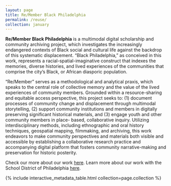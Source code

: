 ```yaml
---
layout: page
title: Re/Member Black Philadelphia
permalink: /reuse/
collection: january
---
```


__Re/Member Black Philadelphia__ is a multimodal digital scholarship and community archiving project, which investigates the increasingly endangered contexts of Black social and cultural life against the backdrop of this systematic displacement. “Black Philadelphia,” as conceived in this work, represents a racial-spatial-imaginative construct that indexes the memories, diverse histories, and lived experiences of the communities that comprise the city’s Black, or African diasporic population.

“Re/Member” serves as a methodological and analytical praxis, which speaks to the central role of collective memory and the value of the lived experiences of community members. Grounded within a resource-sharing and equitable access perspective, this project seeks to: (1) document processes of community change and displacement through multimodal storytelling, (2) support community institutions and members in digitally preserving significant historical materials, and (3) engage youth and other community members in place- based, collaborative inquiry. Utilizing interdisciplinary methods, including ethnographic and oral history techniques, geospatial mapping, filmmaking, and archiving, this work endeavors to make community perspectives and materials both visible and accessible by establishing a collaborative research practice and accompanying digital platform that fosters community narrative-making and preservation for historic posterity.

Check our more about our work [here](http://167.99.6.181).
Learn more about our work with the School District of Philadelphia [here](https://penntrl.wordpress.com/2019/08/13/mapping-disparity-in-philadelphia/).

{% include interactive_metadata_table.html collection=page.collection %}
